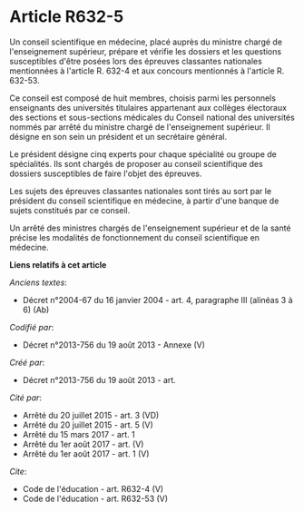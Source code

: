 # Article R632-5

Un conseil scientifique en médecine, placé auprès du ministre chargé de l'enseignement supérieur, prépare et vérifie les
dossiers et les questions susceptibles d'être posées lors des épreuves classantes nationales mentionnées à l'article R. 632-4
et aux concours mentionnés à l'article R. 632-53. 

Ce conseil est composé de huit membres, choisis parmi les personnels enseignants des universités titulaires appartenant aux
collèges électoraux des sections et sous-sections médicales du Conseil national des universités nommés par arrêté du ministre
chargé de l'enseignement supérieur. Il désigne en son sein un président et un secrétaire général. 

Le président désigne cinq experts pour chaque spécialité ou groupe de spécialités. Ils sont chargés de proposer au conseil
scientifique des dossiers susceptibles de faire l'objet des épreuves. 

Les sujets des épreuves classantes nationales sont tirés au sort par le président du conseil scientifique en médecine, à
partir d'une banque de sujets constitués par ce conseil. 

Un arrêté des ministres chargés de l'enseignement supérieur et de la santé précise les modalités de fonctionnement du conseil
scientifique en médecine.

**Liens relatifs à cet article**

_Anciens textes_:

  - Décret n°2004-67 du 16 janvier 2004 - art. 4, paragraphe III (alinéas 3 à 6) (Ab)

_Codifié par_:

  - Décret n°2013-756 du 19 août 2013 -  Annexe (V)

_Créé par_:

  - Décret n°2013-756 du 19 août 2013 - art.

_Cité par_:

  - Arrêté du 20 juillet 2015 - art. 3 (VD)
  - Arrêté du 20 juillet 2015 - art. 5 (V)
  - Arrêté du 15 mars 2017 - art. 1
  - Arrêté du 1er août 2017 - art. (V)
  - Arrêté du 1er août 2017 - art. 1 (V)

_Cite_:

  - Code de l'éducation - art. R632-4 (V)
  - Code de l'éducation - art. R632-53 (V)
